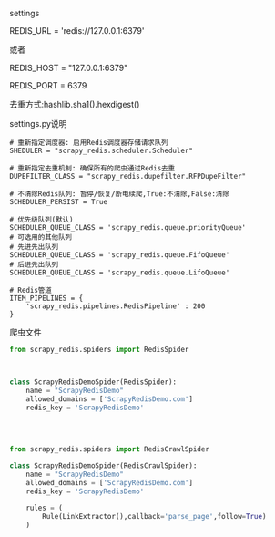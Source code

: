 settings

REDIS_URL = 'redis://127.0.0.1:6379'

或者

REDIS_HOST = "127.0.0.1:6379"

REDIS_PORT = 6379







去重方式:hashlib.sha1().hexdigest()

settings.py说明



    # 重新指定调度器: 启用Redis调度器存储请求队列
    SHEDULER = "scrapy_redis.scheduler.Scheduler"
    
    # 重新指定去重机制: 确保所有的爬虫通过Redis去重
    DUPEFILTER_CLASS = "scrapy_redis.dupefilter.RFPDupeFilter"
    
    # 不清除Redis队列: 暂停/恢复/断电续爬,True:不清除,False:清除
    SCHEDULER_PERSIST = True
    
    # 优先级队列(默认)
    SCHEDULER_QUEUE_CLASS = 'scrapy_redis.queue.priorityQueue'
    # 可选用的其他队列
    # 先进先出队列
    SCHEDULER_QUEUE_CLASS = 'scrapy_redis.queue.FifoQueue'
    # 后进先出队列
    SCHEDULER_QUEUE_CLASS = 'scrapy_redis.queue.LifoQueue'
    
    # Redis管道
    ITEM_PIPELINES = {
        'scrapy_redis.pipelines.RedisPipeline' : 200
    }

爬虫文件

```python
from scrapy_redis.spiders import RedisSpider



class ScrapyRedisDemoSpider(RedisSpider):
    name = "ScrapyRedisDemo"
    allowed_domains = ['ScrapyRedisDemo.com']
    redis_key = 'ScrapyRedisDemo'
    
    
    

from scrapy_redis.spiders import RedisCrawlSpider

class ScrapyRedisDemoSpider(RedisCrawlSpider):
    name = "ScrapyRedisDemo"
    allowed_domains = ['ScrapyRedisDemo.com']
    redis_key = 'ScrapyRedisDemo'
    
    rules = (
    	Rule(LinkExtractor(),callback='parse_page',follow=True)
    )
```

